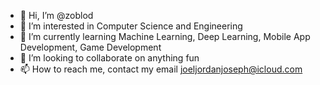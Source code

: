 - 👋 Hi, I’m @zoblod
- 👀 I’m interested in Computer Science and Engineering
- 🌱 I’m currently learning Machine Learning, Deep Learning, Mobile App Development, Game Development
- 💞️ I’m looking to collaborate on anything fun
- 📫 How to reach me, contact my email joeljordanjoseph@icloud.com

<!---
zoblod/zoblod is a ✨ special ✨ repository because its `README.md` (this file) appears on your GitHub profile.
You can click the Preview link to take a look at your changes.
--->
